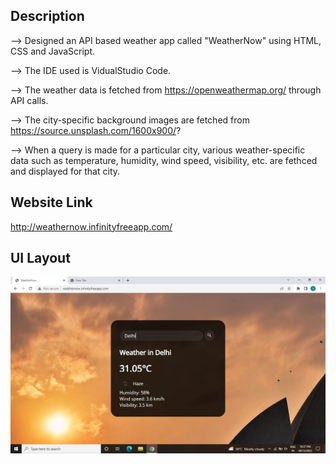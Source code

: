 ## Description

--> Designed an API based weather app called "WeatherNow" using HTML, CSS and JavaScript.

--> The IDE used is VidualStudio Code.

--> The weather data is fetched from https://openweathermap.org/ through API calls.

--> The city-specific background images are fetched from https://source.unsplash.com/1600x900/?

--> When a query is made for a particular city, various weather-specific data such as temperature, humidity, wind speed, visibility, etc. are fethced and displayed for that city.

## Website Link
http://weathernow.infinityfreeapp.com/

## UI Layout
![image](images/UI_Layout.png)
